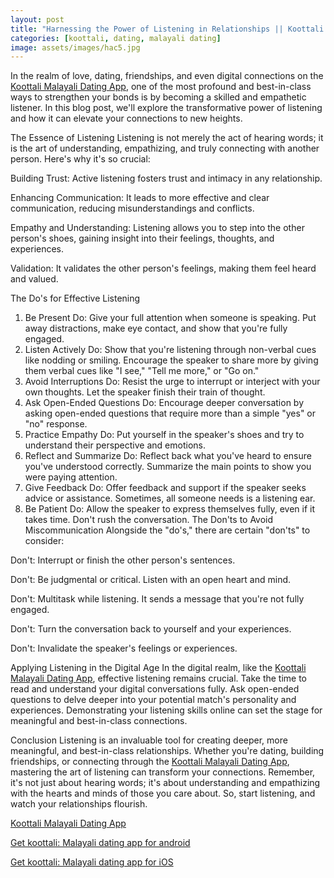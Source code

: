 ```yaml
---
layout: post
title: "Harnessing the Power of Listening in Relationships || Koottali Malayali Dating App"
categories: [koottali, dating, malayali dating]
image: assets/images/hac5.jpg
---
```


In the realm of love, dating, friendships, and even digital connections on the [Koottali Malayali Dating App](https://koottali.com/download), one of the most profound and best-in-class ways to strengthen your bonds is by becoming a skilled and empathetic listener. In this blog post, we'll explore the transformative power of listening and how it can elevate your connections to new heights.

The Essence of Listening
Listening is not merely the act of hearing words; it is the art of understanding, empathizing, and truly connecting with another person. Here's why it's so crucial:

Building Trust: Active listening fosters trust and intimacy in any relationship.

Enhancing Communication: It leads to more effective and clear communication, reducing misunderstandings and conflicts.

Empathy and Understanding: Listening allows you to step into the other person's shoes, gaining insight into their feelings, thoughts, and experiences.

Validation: It validates the other person's feelings, making them feel heard and valued.

The Do's for Effective Listening

1. Be Present
   Do: Give your full attention when someone is speaking. Put away distractions, make eye contact, and show that you're fully engaged.
2. Listen Actively
   Do: Show that you're listening through non-verbal cues like nodding or smiling. Encourage the speaker to share more by giving them verbal cues like "I see," "Tell me more," or "Go on."
3. Avoid Interruptions
   Do: Resist the urge to interrupt or interject with your own thoughts. Let the speaker finish their train of thought.
4. Ask Open-Ended Questions
   Do: Encourage deeper conversation by asking open-ended questions that require more than a simple "yes" or "no" response.
5. Practice Empathy
   Do: Put yourself in the speaker's shoes and try to understand their perspective and emotions.
6. Reflect and Summarize
   Do: Reflect back what you've heard to ensure you've understood correctly. Summarize the main points to show you were paying attention.
7. Give Feedback
   Do: Offer feedback and support if the speaker seeks advice or assistance. Sometimes, all someone needs is a listening ear.
8. Be Patient
   Do: Allow the speaker to express themselves fully, even if it takes time. Don't rush the conversation.
   The Don'ts to Avoid Miscommunication
   Alongside the "do's," there are certain "don'ts" to consider:

Don't: Interrupt or finish the other person's sentences.

Don't: Be judgmental or critical. Listen with an open heart and mind.

Don't: Multitask while listening. It sends a message that you're not fully engaged.

Don't: Turn the conversation back to yourself and your experiences.

Don't: Invalidate the speaker's feelings or experiences.

Applying Listening in the Digital Age
In the digital realm, like the [Koottali Malayali Dating App](https://koottali.com/download), effective listening remains crucial. Take the time to read and understand your digital conversations fully. Ask open-ended questions to delve deeper into your potential match's personality and experiences. Demonstrating your listening skills online can set the stage for meaningful and best-in-class connections.

Conclusion
Listening is an invaluable tool for creating deeper, more meaningful, and best-in-class relationships. Whether you're dating, building friendships, or connecting through the [Koottali Malayali Dating App](https://koottali.com/download), mastering the art of listening can transform your connections. Remember, it's not just about hearing words; it's about understanding and empathizing with the hearts and minds of those you care about. So, start listening, and watch your relationships flourish.

[Koottali Malayali Dating App](https://koottali.com/download)

[Get koottali: Malayali dating app for android](https://play.google.com/store/apps/details?id=com.koottali.app&hl=en_IN&gl=US)

[Get koottali: Malayali dating app for iOS](https://apps.apple.com/us/app/koottali-connect-with-mallus/id6448742453)
